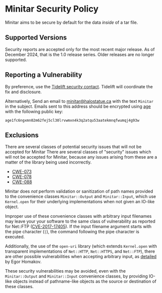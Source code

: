 # Minitar Security Policy

Minitar aims to be secure by default for the data _inside_ of a tar file.

## Supported Versions

Security reports are accepted only for the most recent major release. As of
December 2024, that is the 1.0 release series. Older releases are no longer
supported.

## Reporting a Vulnerability

By preference, use the [Tidelift security contact][tidelift]. Tidelift will
coordinate the fix and disclosure.

Alternatively, Send an email to [minitar@halostatue.ca][email] with the text
`Minitar` in the subject. Emails sent to this address should be encrypted using
[age][age] with the following public key:

```
age1fc6ngxmn02m62fej5cl30lrvwmxn4k3q2atqu53aatekmnqfwumqj4g93w
```

## Exclusions

There are several classes of potential security issues that will not be accepted
for Minitar There are several classes of "security" issues which will not be
accepted for Minitar, because any issues arising from these are a matter of the
library being used incorrectly.

- [CWE-073](https://cwe.mitre.org/data/definitions/73.html)
- [CWE-078](https://cwe.mitre.org/data/definitions/78.html)
- [CWE-088](https://cwe.mitre.org/data/definitions/88.html)

Minitar does _not_ perform validation or sanitization of path names provided to
the convenience classes `Minitar::Output` and `Minitar::Input`, which use
`Kernel.open` for their underlying implementations when not given an IO-like
object.

Improper use of these convenience classes with arbitrary input filenames may
leave your your software to the same class of vulnerability as reported for
Net::FTP ([CVE-2017-17405][CVE-2017-17405]). If the input filename argument
starts with the pipe character (`|`), the command following the pipe character
is executed.

Additionally, the use of the `open-uri` library (which extends `Kernel.open`
with transparent implementations of `Net::HTTP`, `Net::HTTPS`, and `Net::FTP`),
there are other possible vulnerabilities when accepting arbitrary input, as
[detailed][openuri] by Egor Homakov.

These security vulnerabilities may be avoided, even with the `Minitar::Output`
and `Minitar::Input` convenience classes, by providing IO-like objects instead
of pathname-like objects as the source or destination of these classes.

[tidelift]: https://tidelift.com/security
[email]: mailto:minitar@halostatue.ca
[age]: https://github.com/FiloSottile/age
[CVE-2017-17405]: https://nvd.nist.gov/vuln/detail/CVE-2017-17405
[openuri]: https://sakurity.com/blog/2015/02/28/openuri.html
